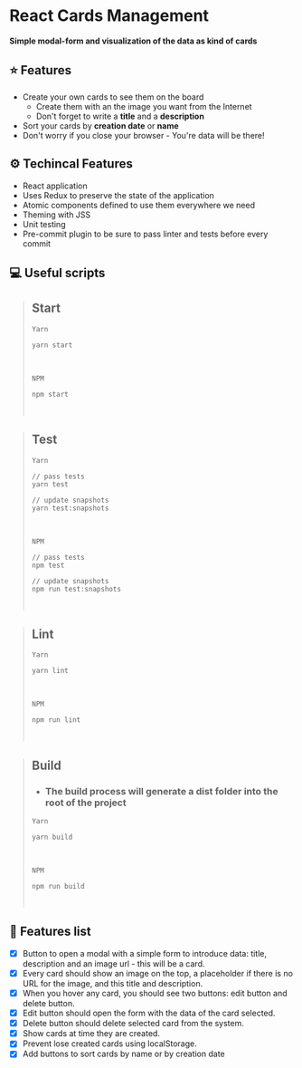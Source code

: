 # React Cards Management

**Simple modal-form and visualization of the data as kind of cards**

## ⭐️ Features

-   Create your own cards to see them on the board
    -   Create them with an the image you want from the Internet
    -   Don't forget to write a **title** and a **description**
-   Sort your cards by **creation date** or **name**
-   Don't worry if you close your browser - You're data will be there!

## ⚙️ Techincal Features

-   React application
-   Uses Redux to preserve the state of the application
-   Atomic components defined to use them everywhere we need
-   Theming with JSS
-   Unit testing
-   Pre-commit plugin to be sure to pass linter and tests before every commit

## 💻 Useful scripts

> ## Start
>
> `Yarn`
>
> ```
> yarn start
> ```
>
> &nbsp;
>
> `NPM`
>
> ```
> npm start
> ```
>
> &nbsp;

> ## Test
>
> `Yarn`
>
> ```
> // pass tests
> yarn test
>
> // update snapshots
> yarn test:snapshots
> ```
>
> &nbsp;
>
> `NPM`
>
> ```
> // pass tests
> npm test
>
> // update snapshots
> npm run test:snapshots
> ```
>
> &nbsp;

> ## Lint
>
> `Yarn`
>
> ```
> yarn lint
> ```
>
> &nbsp;
>
> `NPM`
>
> ```
> npm run lint
> ```
>
> &nbsp;

> ## Build
>
> -   ### The build process will generate a **dist** folder into the root of the project
>
> `Yarn`
>
> ```
> yarn build
> ```
>
> &nbsp;
>
> `NPM`
>
> ```
> npm run build
> ```
>
> &nbsp;

## 📜 Features list

-   [x] Button to open a modal with a simple form to introduce data: title, description and an image url - this will be a card.
-   [x] Every card should show an image on the top, a placeholder if there is no URL for the image, and this title and description.
-   [x] When you hover any card, you should see two buttons: edit button and delete button.
-   [x] Edit button should open the form with the data of the card selected.
-   [x] Delete button should delete selected card from the system.
-   [x] Show cards at time they are created.
-   [x] Prevent lose created cards using localStorage.
-   [x] Add buttons to sort cards by name or by creation date
